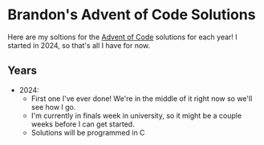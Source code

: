# Brandon's Advent of Code Solutions
Here are my soltions for the [Advent of Code](https://adventofcode.com/) solutions for each year! I started in 2024, so that's all I have for now.

## Years

* 2024: 
    - First one I've ever done! We're in the middle of it right now so we'll see how I go. 
    - I'm currently in finals week in university, so it might be a couple weeks before I can get started.
    - Solutions will be programmed in C
